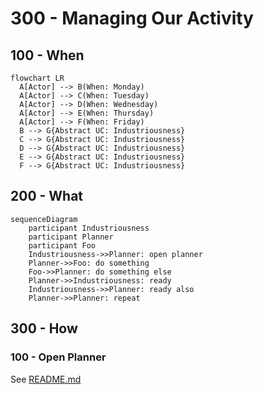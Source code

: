# 300 - Managing Our Activity

## 100 - When

```mermaid
flowchart LR
  A[Actor] --> B(When: Monday)
  A[Actor] --> C(When: Tuesday)
  A[Actor] --> D(When: Wednesday)
  A[Actor] --> E(When: Thursday)
  A[Actor] --> F(When: Friday)
  B --> G{Abstract UC: Industriousness}
  C --> G{Abstract UC: Industriousness}
  D --> G{Abstract UC: Industriousness}
  E --> G{Abstract UC: Industriousness}
  F --> G{Abstract UC: Industriousness}
```

## 200 - What

```mermaid
sequenceDiagram
    participant Industriousness
    participant Planner
    participant Foo
    Industriousness->>Planner: open planner
    Planner->>Foo: do something
    Foo->>Planner: do something else
    Planner->>Industriousness: ready
    Industriousness->>Planner: ready also
    Planner->>Planner: repeat
```

## 300 - How

### 100 - Open Planner

See [README.md](./300/100/README.md)

